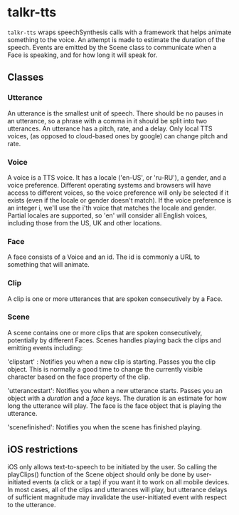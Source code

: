 # talkr-tts

`talkr-tts` wraps speechSynthesis calls with a framework that helps animate something to the voice.  An attempt is made to estimate the duration of the speech.  Events are emitted by the Scene class to communicate when a Face is speaking, and for how long it will speak for.

## Classes

### Utterance

An utterance is the smallest unit of speech.  There should be no pauses in an utterance, so a phrase with a comma in it should be split into two utterances.  An utterance has a pitch, rate, and a delay.  Only local TTS voices, (as opposed to cloud-based ones by google) can change pitch and rate.

### Voice

A voice is a TTS voice.  It has a locale ('en-US', or 'ru-RU'), a gender, and a voice preference.  Different operating systems and browsers will have access to different voices, so the voice preference will only be selected if it exists (even if the locale or gender doesn't match).  If the voice preference is an integer i, we'll use the i'th voice that matches the locale and gender.  Partial locales are supported, so 'en' will consider all English voices, including those from the US, UK and other locations.

### Face

A face consists of a Voice and an id.  The id is commonly a URL to something that will animate.

### Clip

A clip is one or more utterances that are spoken consecutively by a Face.  

### Scene

A scene contains one or more clips that are spoken consecutively, potentially by different Faces.  Scenes handles playing back the clips and emitting events including:

'clipstart' : Notifies you when a new clip is starting. Passes you the clip object.  This is normally a good time to change the currently visible character based on the face property of the clip.

'utterancestart': Notifies you when a new utterance starts. Passes you an object with a *duration* and a *face* keys.   The duration is an estimate for how long the utterance will play.  The face is the face object that is playing the utterance.  

'scenefinished': Notifies you when the scene has finished playing.


## iOS restrictions

iOS only allows text-to-speech to be initiated by the user.  So calling the playClips() function of the Scene object should only be done by user-initiated events (a click or a tap) if you want it to work on all mobile devices.  In most cases, all of the clips and utterances will play, but utterance delays of sufficient magnitude may invalidate the user-initiated event with respect to the utterance.



